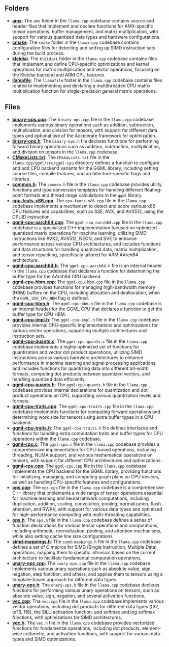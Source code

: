 ## Folders
- **[amx](ggml-cpu/amx.driver.md)**: The `amx` folder in the `llama.cpp` codebase contains source and header files that implement and declare functions for AMX-specific tensor operations, buffer management, and matrix multiplication, with support for various quantized data types and hardware configurations.
- **[cmake](ggml-cpu/cmake.driver.md)**: The `cmake` folder in the `llama.cpp` codebase contains configuration files for detecting and setting up SIMD instruction sets during the build process.
- **[kleidiai](ggml-cpu/kleidiai.driver.md)**: The `kleidiai` folder in the `llama.cpp` codebase contains files that implement and define CPU-specific optimizations and kernel operations for matrix multiplication and vector operations, focusing on the Kleidiai backend and ARM CPU features.
- **[llamafile](ggml-cpu/llamafile.driver.md)**: The `llamafile` folder in the `llama.cpp` codebase contains files related to implementing and declaring a multithreaded CPU matrix multiplication function for single-precision general matrix operations.

## Files
- **[binary-ops.cpp](ggml-cpu/binary-ops.cpp.driver.md)**: The `binary-ops.cpp` file in the `llama.cpp` codebase implements various binary operations such as addition, subtraction, multiplication, and division for tensors, with support for different data types and optional use of the Accelerate framework for optimization.
- **[binary-ops.h](ggml-cpu/binary-ops.h.driver.md)**: The `binary-ops.h` file declares functions for performing forward binary operations such as addition, subtraction, multiplication, and division on tensors in the `llama.cpp` codebase.
- **[CMakeLists.txt](ggml-cpu/CMakeLists.txt.driver.md)**: The `CMakeLists.txt` file in the `llama.cpp/ggml/src/ggml-cpu` directory defines a function to configure and add CPU backend variants for the GGML library, including setting source files, compile features, and architecture-specific flags and libraries.
- **[common.h](ggml-cpu/common.h.driver.md)**: The `common.h` file in the `llama.cpp` codebase provides utility functions and type conversion templates for handling different floating-point formats and thread range calculations in the `ggml` library.
- **[cpu-feats-x86.cpp](ggml-cpu/cpu-feats-x86.cpp.driver.md)**: The `cpu-feats-x86.cpp` file in the `llama.cpp` codebase implements a mechanism to detect and score various x86 CPU features and capabilities, such as SSE, AVX, and AVX512, using the CPUID instruction.
- **[ggml-cpu-aarch64.cpp](ggml-cpu/ggml-cpu-aarch64.cpp.driver.md)**: The `ggml-cpu-aarch64.cpp` file in the `llama.cpp` codebase is a specialized C++ implementation focused on optimized quantized matrix operations for machine learning, utilizing SIMD instructions like AVX2, AVX512, NEON, and SVE to enhance performance across various CPU architectures, and includes functions and data structures for handling quantized data, matrix multiplication, and tensor repacking, specifically tailored for ARM AArch64 architecture.
- **[ggml-cpu-aarch64.h](ggml-cpu/ggml-cpu-aarch64.h.driver.md)**: The `ggml-cpu-aarch64.h` file is an internal header in the `llama.cpp` codebase that declares a function for determining the buffer type for the AArch64 CPU backend.
- **[ggml-cpu-hbm.cpp](ggml-cpu/ggml-cpu-hbm.cpp.driver.md)**: The `ggml-cpu-hbm.cpp` file in the `llama.cpp` codebase provides functions for managing high-bandwidth memory (HBM) buffers on the CPU, including allocation and deallocation, when the `GGML_USE_CPU_HBM` flag is defined.
- **[ggml-cpu-hbm.h](ggml-cpu/ggml-cpu-hbm.h.driver.md)**: The `ggml-cpu-hbm.h` file in the `llama.cpp` codebase is an internal header for the GGML CPU that declares a function to get the buffer type for CPU HBM.
- **[ggml-cpu-impl.h](ggml-cpu/ggml-cpu-impl.h.driver.md)**: The `ggml-cpu-impl.h` file in the `llama.cpp` codebase provides internal CPU-specific implementations and optimizations for various vector operations, supporting multiple architectures and instruction sets.
- **[ggml-cpu-quants.c](ggml-cpu/ggml-cpu-quants.c.driver.md)**: The `ggml-cpu-quants.c` file in the `llama.cpp` codebase implements a highly optimized set of functions for quantization and vector dot product operations, utilizing SIMD instructions across various hardware architectures to enhance performance in machine learning and signal processing applications, and includes functions for quantizing data into different bit-width formats, computing dot products between quantized vectors, and handling quantized data efficiently.
- **[ggml-cpu-quants.h](ggml-cpu/ggml-cpu-quants.h.driver.md)**: The `ggml-cpu-quants.h` file in the `llama.cpp` codebase provides internal declarations for quantization and dot product operations on CPU, supporting various quantization levels and formats.
- **[ggml-cpu-traits.cpp](ggml-cpu/ggml-cpu-traits.cpp.driver.md)**: The `ggml-cpu-traits.cpp` file in the `llama.cpp` codebase implements functions for computing forward operations and determining work size for tensors using extra buffer types in a CPU backend.
- **[ggml-cpu-traits.h](ggml-cpu/ggml-cpu-traits.h.driver.md)**: The `ggml-cpu-traits.h` file defines interfaces and functions for handling extra computation traits and buffer types for CPU operations within the `llama.cpp` codebase.
- **[ggml-cpu.c](ggml-cpu/ggml-cpu.c.driver.md)**: The `ggml-cpu.c` file in the `llama.cpp` codebase provides a comprehensive implementation for CPU-based operations, including threading, NUMA support, and various mathematical operations on tensors, with support for different CPU architectures and optimizations.
- **[ggml-cpu.cpp](ggml-cpu/ggml-cpu.c.driver.mdpp)**: The `ggml-cpu.cpp` file in the `llama.cpp` codebase implements the CPU backend for the GGML library, providing functions for initializing, managing, and computing graph plans on CPU devices, as well as handling CPU-specific features and configurations.
- **[ops.cpp](ggml-cpu/ops.cpp.driver.md)**: The `ops.cpp` file in the `llama.cpp` codebase is a comprehensive C++ library that implements a wide range of tensor operations essential for machine learning and neural network computations, including duplication, addition, scaling, convolution, pooling, normalization, flash attention, and RWKV, with support for various data types and optimized for high-performance computing with multi-threading capabilities.
- **[ops.h](ggml-cpu/ops.h.driver.md)**: The `ops.h` file in the `llama.cpp` codebase defines a series of function declarations for various tensor operations and computations, including arithmetic, normalization, pooling, and attention mechanisms, while also setting cache line size configurations.
- **[simd-mappings.h](ggml-cpu/simd-mappings.h.driver.md)**: The `simd-mappings.h` file in the `llama.cpp` codebase defines a set of C macros for SIMD (Single Instruction, Multiple Data) operations, mapping them to specific intrinsics based on the current architecture to facilitate fundamental computation operations.
- **[unary-ops.cpp](ggml-cpu/unary-ops.cpp.driver.md)**: The `unary-ops.cpp` file in the `llama.cpp` codebase implements various unary operations such as absolute value, sign, negation, step function, and others, and applies them to tensors using a template-based approach for different data types.
- **[unary-ops.h](ggml-cpu/unary-ops.h.driver.md)**: The `unary-ops.h` file in the `llama.cpp` codebase declares functions for performing various unary operations on tensors, such as absolute value, sign, negation, and several activation functions.
- **[vec.cpp](ggml-cpu/vec.cpp.driver.md)**: The `vec.cpp` file in the `llama.cpp` codebase implements various vector operations, including dot products for different data types (f32, bf16, f16), the SiLU activation function, and softmax and log softmax functions, with optimizations for SIMD architectures.
- **[vec.h](ggml-cpu/vec.h.driver.md)**: The `vec.h` file in the `llama.cpp` codebase provides vectorized functions for fundamental operations, including dot products, element-wise arithmetic, and activation functions, with support for various data types and SIMD optimizations.
